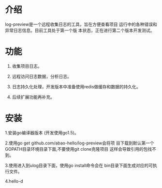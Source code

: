 # 介绍 
log-preview是一个远程收集日志的工具，旨在方便查看项目
运行中的各种错误和异常日志信息。目前工具处于第一个版
本状态，正在进行第二个版本开发测试。

# 功能

1. 收集项目日志。

2. 远程访问日志数据，分析日志。

3. 日志持久化处理，开发版本中准备使用redis做缓存和数据的持久化。

4. 后续扩展功能再补充。

# 安装
1.安装go编译器版本 (开发使用go1.5)。

2.使用go get github.com/abao-hello/log-preview会将项
目下载到默认第一个GOPATH目录环境目录下面,不要使用git clone克隆项目
这样会导致引用的包找不到。

3.使用进入到ulog目录下面，使用go install命令会在
  bin目录下面生成对应的可执行文件。
  
4.hello-d